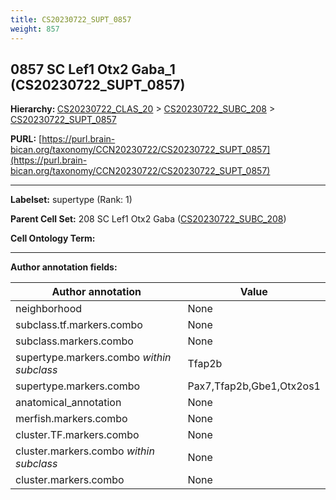 ```yaml
---
title: CS20230722_SUPT_0857
weight: 857
---
```

## 0857 SC Lef1 Otx2 Gaba_1 (CS20230722_SUPT_0857)
<b>Hierarchy: </b>
[CS20230722_CLAS_20](../CS20230722_CLAS_20) >
[CS20230722_SUBC_208](../CS20230722_SUBC_208) >
[CS20230722_SUPT_0857](../CS20230722_SUPT_0857)

**PURL:** [https://purl.brain-bican.org/taxonomy/CCN20230722/CS20230722_SUPT_0857](https://purl.brain-bican.org/taxonomy/CCN20230722/CS20230722_SUPT_0857)

---


**Labelset:** supertype (Rank: 1)

**Parent Cell Set:** 208 SC Lef1 Otx2 Gaba ([CS20230722_SUBC_208](../CS20230722_SUBC_208))



**Cell Ontology Term:** 

[MARKER GENES.]: #


---

[TRANSFERRED ANNOTATIONS.]: #


[AUTHOR ANNOTATION FIELDS.]: #


**Author annotation fields:**

| Author annotation | Value |
|-------------------|-------|
|neighborhood|None|
|subclass.tf.markers.combo|None|
|subclass.markers.combo|None|
|supertype.markers.combo _within subclass_|Tfap2b|
|supertype.markers.combo|Pax7,Tfap2b,Gbe1,Otx2os1|
|anatomical_annotation|None|
|merfish.markers.combo|None|
|cluster.TF.markers.combo|None|
|cluster.markers.combo _within subclass_|None|
|cluster.markers.combo|None|
